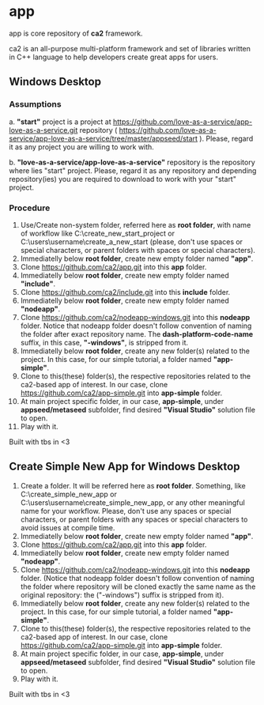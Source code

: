 # app

app is core repository of **ca2** framework.

ca2 is an all-purpose multi-platform framework and set of libraries written in C++ language to help developers create great apps for users.

## Windows Desktop
### Assumptions
a. **"start"** project is a project at https://github.com/love-as-a-service/app-love-as-a-service.git repository ( https://github.com/love-as-a-service/app-love-as-a-service/tree/master/appseed/start ). Please, regard it as any project you are willing to work with.

b. **"love-as-a-service/app-love-as-a-service"** repository is the repository where lies "start" project. Please, regard it as any repository and depending repository(ies) you are required to download to work with your "start" project.

### Procedure
1. Use/Create non-system folder, referred here as **root folder**, with name of workflow like C:\create_new_start_project or C:\users\username\create_a_new_start (please, don't use spaces or special characters, or parent folders with spaces or special characters).
2. Immediatelly below **root folder**, create new empty folder named **"app"**. 
3. Clone https://github.com/ca2/app.git into this **app** folder.
4. Immediatelly below **root folder**, create new empty folder named **"include"**. 
5. Clone https://github.com/ca2/include.git into this **include** folder.
4. Immediatelly below **root folder**, create new empty folder named **"nodeapp"**. 
5. Clone https://github.com/ca2/nodeapp-windows.git into this **nodeapp** folder. Notice that nodeapp folder doesn't follow convention of naming the folder after exact repository name. The **dash-platform-code-name** suffix, in this case,  **"-windows"**, is stripped from it.
6. Immediatelly below **root folder**, create any new folder(s) related to the project. In this case, for our simple tutorial, a folder named **"app-simple"**. 
7. Clone to this(these) folder(s), the respective repositories related to the ca2-based app of interest. In our case, clone https://github.com/ca2/app-simple.git into **app-simple** folder.
8. At main project specific folder, in our case, **app-simple**, under **appseed/metaseed** subfolder, find desired **"Visual Studio"** solution file to open.
9. Play with it.


Built with tbs in <3


## Create Simple New App for Windows Desktop

1. Create a folder. It will be referred here as **root folder**. Something, like C:\create_simple_new_app or C:\users\username\create_simple_new_app, or any other meaningful name for your workflow. Please, don't use any spaces or special characters, or parent folders with any spaces or special characters to avoid issues at compile time.
2. Immediatelly below **root folder**, create new empty folder named **"app"**. 
3. Clone https://github.com/ca2/app.git into this **app** folder.
4. Immediatelly below **root folder**, create new empty folder named **"nodeapp"**. 
5. Clone https://github.com/ca2/nodeapp-windows.git into this **nodeapp** folder. (Notice that nodeapp folder doesn't follow convention of naming the folder where repository will be cloned exactly the same name as the original repository: the **<dash-platform>** ("-windows") suffix is stripped from it).
6. Immediatelly below **root folder**, create any new folder(s) related to the project. In this case, for our simple tutorial, a folder named **"app-simple"**. 
7. Clone to this(these) folder(s), the respective repositories related to the ca2-based app of interest. In our case, clone https://github.com/ca2/app-simple.git into **app-simple** folder.
8. At main project specific folder, in our case, **app-simple**, under **appseed/metaseed** subfolder, find desired **"Visual Studio"** solution file to open.
9. Play with it.


Built with tbs in <3

